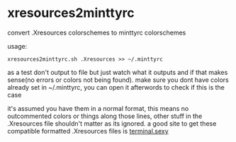 # xresources2minttyrc
convert .Xresources colorschemes to minttyrc colorschemes

usage:

    xresources2minttyrc.sh .Xresources >> ~/.minttyrc
    
as a test don't output to file but just watch what it outputs and if that makes sense(no errors or colors not being found). make sure you dont have colors already set in ~/.minttyrc, you can open it afterwords to check if this is the case


it's assumed you have them in a normal format, this means no outcommented colors or things along those lines, other stuff in the .Xresources file shouldn't matter as its ignored. a good site to get these compatible formatted .Xresources files is [terminal.sexy](https://terminal.sexy)
